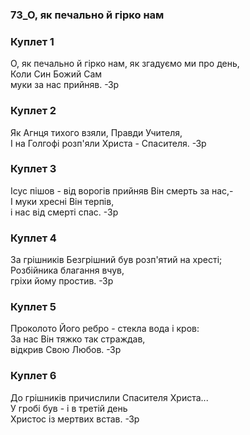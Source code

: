 ### 73_О, як печально й гірко нам
### Куплет 1
О, як печально й гірко нам, як згадуємо ми про день,<br/>Коли Син Божий Сам<br/>муки за нас прийняв. -Зр
### Куплет 2
Як Агнця тихого взяли, Правди Учителя,<br/>І на Голгофі розп'яли Христа - Спасителя. -Зр
### Куплет 3
Ісус пішов - від ворогів прийняв Він смерть за нас,-<br/>I муки хресні Він терпів,<br/>і нас від смерті спас. -3р
### Куплет 4
За грішників Безгрішний був розп'ятий на хресті;<br/>Розбійника благання вчув,<br/>гріхи йому простив. -Зр
### Куплет 5
Проколото Його ребро - стекла вода і кров:<br/>За нас Він тяжко так страждав,<br/>відкрив Свою Любов. -Зр
### Куплет 6
До грішників причислили Спасителя Христа...<br/>У гробі був - і в третій день <br/>Христос із мертвих встав. -Зр

